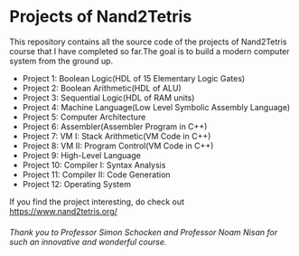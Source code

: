 # Projects of Nand2Tetris
 This repository contains all the source code of the projects of Nand2Tetris course that I have completed so far.The goal is to build a modern computer system from the ground up.
 
 * Project 1: Boolean Logic(HDL of 15 Elementary Logic Gates)
 * Project 2: Boolean Arithmetic(HDL of ALU)
 * Project 3: Sequential Logic(HDL of RAM units)
 * Project 4: Machine Language(Low Level Symbolic Assembly Language)
 * Project 5: Computer Architecture
 * Project 6: Assembler(Assembler Program in C++)
 * Project 7: VM I: Stack Arithmetic(VM Code in C++)
 * Project 8: VM II: Program Control(VM Code in C++)
 * Project 9: High-Level Language
 * Project 10: Compiler I: Syntax Analysis
 * Project 11: Compiler II: Code Generation
 * Project 12: Operating System
 
 If you find the project interesting, do check out https://www.nand2tetris.org/
 
 ###### Thank you to Professor Simon Schocken and Professor Noam Nisan for such an innovative and wonderful course.
 
